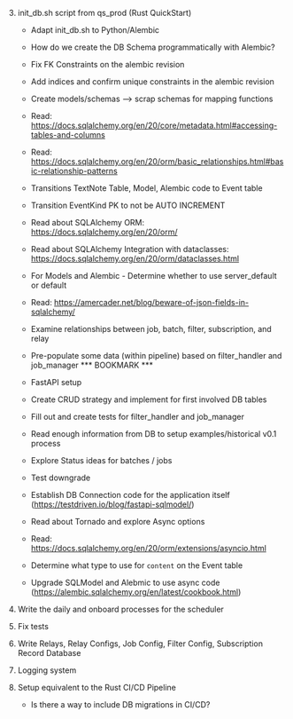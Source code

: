 3. init_db.sh script from qs_prod (Rust QuickStart)
    - Adapt init_db.sh to Python/Alembic
    - How do we create the DB Schema programmatically with Alembic?
    - Fix FK Constraints on the alembic revision
    - Add indices and confirm unique constraints in the alembic revision 
    - Create models/schemas --> scrap schemas for mapping functions
    - Read: https://docs.sqlalchemy.org/en/20/core/metadata.html#accessing-tables-and-columns
    - Read: https://docs.sqlalchemy.org/en/20/orm/basic_relationships.html#basic-relationship-patterns
    - Transitions TextNote Table, Model, Alembic code to Event table
    - Transition EventKind PK to not be AUTO INCREMENT
    - Read about SQLAlchemy ORM: https://docs.sqlalchemy.org/en/20/orm/
    - Read about SQLAlchemy Integration with dataclasses: https://docs.sqlalchemy.org/en/20/orm/dataclasses.html
    - For Models and Alembic - Determine whether to use server_default or default
    - Read: https://amercader.net/blog/beware-of-json-fields-in-sqlalchemy/  
     - Examine relationships between job, batch, filter, subscription, and relay 
    - Pre-populate some data (within pipeline) based on filter_handler and job_manager
    *** BOOKMARK ***

    - FastAPI setup
    - Create CRUD strategy and implement for first involved DB tables
    - Fill out and create tests for filter_handler and job_manager
    - Read enough information from DB to setup examples/historical v0.1 process
    - Explore Status ideas for batches / jobs
    - Test downgrade
    - Establish DB Connection code for the application itself (https://testdriven.io/blog/fastapi-sqlmodel/)
    - Read about Tornado and explore Async options
    - Read: https://docs.sqlalchemy.org/en/20/orm/extensions/asyncio.html
    - Determine what type to use for `content` on the Event table
    - Upgrade SQLModel and Alebmic to use async code (https://alembic.sqlalchemy.org/en/latest/cookbook.html)

4. Write the daily and onboard processes for the scheduler
5. Fix tests
6. Write Relays, Relay Configs, Job Config, Filter Config, Subscription Record Database
7. Logging system
8. Setup equivalent to the Rust CI/CD Pipeline
    - Is there a way to include DB migrations in CI/CD?